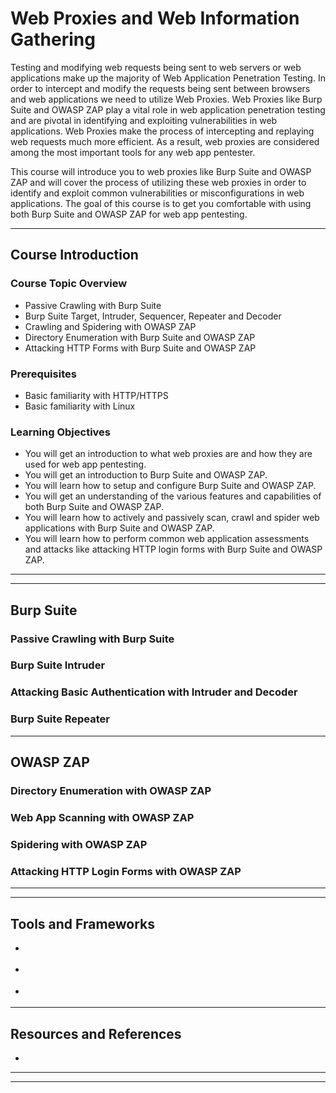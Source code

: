 # Web Proxies and Web Information Gathering

Testing and modifying web requests being sent to web servers or web applications make up the majority of Web Application Penetration Testing. In order to intercept and modify the requests being sent between browsers and web applications we need to utilize Web Proxies. Web Proxies like Burp Suite and OWASP ZAP play a vital role in web application penetration testing and are pivotal in identifying and exploiting vulnerabilities in web applications. Web Proxies make the process of intercepting and replaying web requests much more efficient. As a result, web proxies are considered among the most important tools for any web app pentester.

This course will introduce you to web proxies like Burp Suite and OWASP ZAP and will cover the process of utilizing these web proxies in order to identify and exploit common vulnerabilities or misconfigurations in web applications. The goal of this course is to get you comfortable with using both Burp Suite and OWASP ZAP for web app pentesting.

---

## Course Introduction

### Course Topic Overview

- Passive Crawling with Burp Suite
- Burp Suite Target, Intruder, Sequencer, Repeater and Decoder
- Crawling and Spidering with OWASP ZAP
- Directory Enumeration with Burp Suite and OWASP ZAP
- Attacking HTTP Forms with Burp Suite and OWASP ZAP

### Prerequisites

- Basic familiarity with HTTP/HTTPS
- Basic familiarity with Linux

### Learning Objectives

- You will get an introduction to what web proxies are and how they are used for web app pentesting.
- You will get an introduction to Burp Suite and OWASP ZAP.
- You will learn how to setup and configure Burp Suite and OWASP ZAP.
- You will get an understanding of the various features and capabilities of both Burp Suite and OWASP ZAP.
- You will learn how to actively and passively scan, crawl and spider web applications with Burp Suite and OWASP ZAP.
- You will learn how to perform common web application assessments and attacks like attacking HTTP login forms with Burp Suite and OWASP ZAP.

---
---

## Burp Suite

### Passive Crawling with Burp Suite




### Burp Suite Intruder




### Attacking Basic Authentication with Intruder and Decoder




### Burp Suite Repeater




---

## OWASP ZAP

### Directory Enumeration with OWASP ZAP




### Web App Scanning with OWASP ZAP




### Spidering with OWASP ZAP




### Attacking HTTP Login Forms with OWASP ZAP





---
---

## Tools and Frameworks

- []()

- []()

- []()

---

## Resources and References

- []()

---
---
